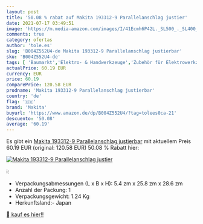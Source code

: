 ```yaml
---
layout: post
title: '50.08 % rabat auf Makita 193312-9 Parallelanschlag justier'
date: 2021-07-17 03:49:51
image: 'https://m.media-amazon.com/images/I/41Ecmh6P42L._SL500_._SL400_.jpg'
comments: true
category: ofertas
author: 'tole.es'
slug: 'B004Z552U4-de Makita 193312-9 Parallelanschlag justierbar'
sku: 'B004Z552U4-de'
tags: [ 'Baumarkt','Elektro- & Handwerkzeuge','Zubehör für Elektrowerkzeuge','makita', ]
actualPrice: 60.19 EUR
currency: EUR
price: 60.19
comparePrice: 120.58 EUR
prodname: 'Makita 193312-9 Parallelanschlag justierbar'
country: 'de'
flag: '🇩🇪'
brand: 'Makita'
buyurl: 'https://www.amazon.de/dp/B004Z552U4/?tag=tolees0ca-21'
descuento: '50.08'
average: '60.19'
---
```


Es gibt ein [Makita 193312-9 Parallelanschlag justierbar](https://www.amazon.de/dp/B004Z552U4/?tag=tolees0ca-21) mit aktuellem Preis 60.19 EUR (original: 120.58 EUR) 50.08 % Rabatt hier:

[![Makita 193312-9 Parallelanschlag justier](https://m.media-amazon.com/images/I/41Ecmh6P42L._SL500_._SL400_.jpg)](https://www.amazon.de/dp/B004Z552U4/?tag=tolees0ca-21)

ℹ️:

- Verpackungsabmessungen (L x B x H): 5.4 zm x 25.8 zm x 28.6 zm
- Anzahl der Packung: 1
- Verpackungsgewicht: 1.24 Kg
- Herkunftsland:- Japan

[🛒 kauf es hier!!](https://www.amazon.de/dp/B004Z552U4/?tag=tolees0ca-21)
